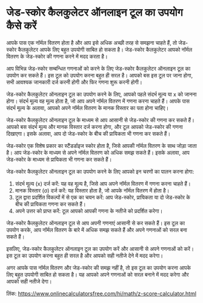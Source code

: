 जेड-स्कोर कैलकुलेटर ऑनलाइन टूल का उपयोग कैसे करें
=================================================

आपके पास एक नॉर्मल वितरण होता है और आप इसे अधिक अच्छी तरह से समझना चाहते हैं, तो जेड-स्कोर कैलकुलेटर आपके लिए बहुत उपयोगी साबित हो सकता है। जेड-स्कोर कैलकुलेटर आपको नॉर्मल वितरण के जेड-स्कोर की गणना करने में मदद करता है।

आप विभिन्न जेड-स्कोर सम्बन्धित गणनाओं को करने के लिए जेड-स्कोर कैलकुलेटर ऑनलाइन टूल का उपयोग कर सकते हैं। इस टूल को उपयोग करना बहुत ही सरल है। आपको बस इस टूल पर जाना होगा, सभी आवश्यक जानकारी दर्ज करनी होगी और फिर गणना शुरू करनी होगी।

जेड-स्कोर कैलकुलेटर ऑनलाइन टूल का उपयोग करने के लिए, आपको पहले संदर्भ मूल्य या x को जानना होगा। संदर्भ मूल्य वह मूल्य होता है, जो आप अपने नॉर्मल वितरण में गणना करना चाहते हैं। आपके पास संदर्भ मूल्य के अलावा, आपको अपने नॉर्मल वितरण के मानक विस्तार का पता होना चाहिए।

जेड-स्कोर कैलकुलेटर ऑनलाइन टूल के माध्यम से आप आसानी से जेड-स्कोर की गणना कर सकते हैं। आपको बस संदर्भ मूल्य और मानक विस्तार दर्ज करना होगा, और टूल आपको जेड-स्कोर की गणना दिखाएगा। इसके अलावा, आप दो जेड-स्कोर के बीच की प्रायिकता भी गणना कर सकते हैं।

जेड-स्कोर एक विशेष प्रकार का स्टैंडर्डाइज स्कोर होता है, जिसे आपकी नॉर्मल वितरण के साथ जोड़ा जाता है। आप जेड-स्कोर के माध्यम से अपने नॉर्मल वितरण को अधिक समझ सकते हैं। इसके अलावा, आप जेड-स्कोर के माध्यम से प्रायिकता भी गणना कर सकते हैं।

जेड-स्कोर कैलकुलेटर ऑनलाइन टूल का उपयोग करने के लिए आपको इन चरणों का पालन करना होगा:

1. संदर्भ मूल्य (x) दर्ज करें: यह वह मूल्य है, जिसे आप अपने नॉर्मल वितरण में गणना करना चाहते हैं।
2. मानक विस्तार (σ) दर्ज करें: यह विस्तार होता है, जो आपके नॉर्मल वितरण में होता है।
3. टूल द्वारा प्रदर्शित विकल्पों में से एक का चयन करें: आप जेड-स्कोर, प्रायिकता या दो जेड-स्कोर के बीच की प्रायिकता गणना कर सकते हैं।
4. अपने उत्तर को प्राप्त करें: टूल आपको आपकी गणना के नतीजे को प्रदर्शित करेगा।

जेड-स्कोर कैलकुलेटर ऑनलाइन टूल से आप अपनी गणनाएं आसानी से कर सकते हैं। इस टूल का उपयोग करके, आप नॉर्मल वितरण के बारे में अधिक समझ सकते हैं और अपने गणनाओं को सरल बना सकते हैं।

इसलिए, जेड-स्कोर कैलकुलेटर ऑनलाइन टूल का उपयोग करें और आसानी से अपने गणनाओं को करें। इस टूल का उपयोग करना बहुत ही सरल है और आपको सही नतीजे देने में मदद करेगा।

अगर आपके पास नॉर्मल वितरण और जेड-स्कोर की समझ नहीं है, तो इस टूल का उपयोग करना आपके लिए बहुत उपयोगी साबित हो सकता है। यह आपको अपने गणनाओं को सरल बनाने में मदद करेगा और आपको सही नतीजे देगा।

लिंक: <https://www.onlinecalculatorsfree.com/hi/math/z-score-calculator.html>